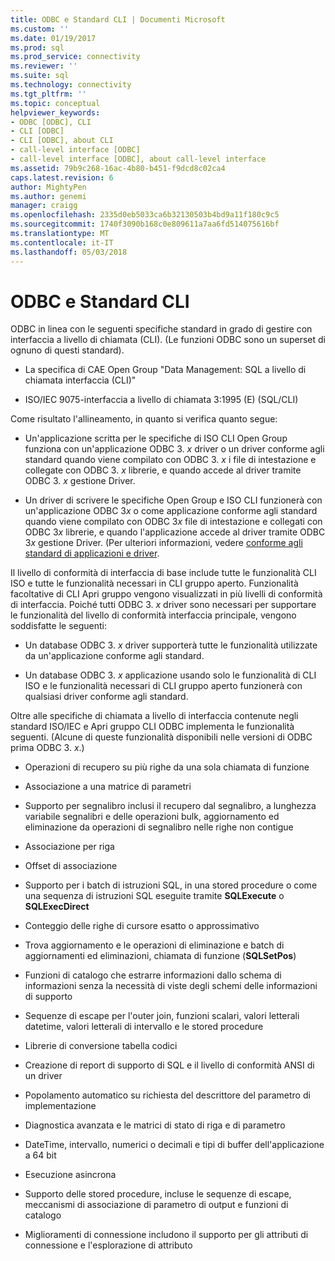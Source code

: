 ```yaml
---
title: ODBC e Standard CLI | Documenti Microsoft
ms.custom: ''
ms.date: 01/19/2017
ms.prod: sql
ms.prod_service: connectivity
ms.reviewer: ''
ms.suite: sql
ms.technology: connectivity
ms.tgt_pltfrm: ''
ms.topic: conceptual
helpviewer_keywords:
- ODBC [ODBC], CLI
- CLI [ODBC]
- CLI [ODBC], about CLI
- call-level interface [ODBC]
- call-level interface [ODBC], about call-level interface
ms.assetid: 79b9c268-16ac-4b80-b451-f9dcd8c02ca4
caps.latest.revision: 6
author: MightyPen
ms.author: genemi
manager: craigg
ms.openlocfilehash: 2335d0eb5033ca6b32130503b4bd9a11f180c9c5
ms.sourcegitcommit: 1740f3090b168c0e809611a7aa6fd514075616bf
ms.translationtype: MT
ms.contentlocale: it-IT
ms.lasthandoff: 05/03/2018
---
```

# <a name="odbc-and-the-standard-cli"></a>ODBC e Standard CLI
ODBC in linea con le seguenti specifiche standard in grado di gestire con interfaccia a livello di chiamata (CLI). (Le funzioni ODBC sono un superset di ognuno di questi standard).  
  
-   La specifica di CAE Open Group "Data Management: SQL a livello di chiamata interfaccia (CLI)"  
  
-   ISO/IEC 9075-interfaccia a livello di chiamata 3:1995 (E) (SQL/CLI)  
  
 Come risultato l'allineamento, in quanto si verifica quanto segue:  
  
-   Un'applicazione scritta per le specifiche di ISO CLI Open Group funziona con un'applicazione ODBC 3. *x* driver o un driver conforme agli standard quando viene compilato con ODBC 3. *x* i file di intestazione e collegate con ODBC 3. *x* librerie, e quando accede al driver tramite ODBC 3. *x* gestione Driver.  
  
-   Un driver di scrivere le specifiche Open Group e ISO CLI funzionerà con un'applicazione ODBC 3*x* o come applicazione conforme agli standard quando viene compilato con ODBC 3*x* file di intestazione e collegati con ODBC 3*x* librerie, e quando l'applicazione accede al driver tramite ODBC 3*x* gestione Driver. (Per ulteriori informazioni, vedere [conforme agli standard di applicazioni e driver](../../odbc/reference/develop-app/standards-compliant-applications-and-drivers.md).  
  
 Il livello di conformità di interfaccia di base include tutte le funzionalità CLI ISO e tutte le funzionalità necessari in CLI gruppo aperto. Funzionalità facoltative di CLI Apri gruppo vengono visualizzati in più livelli di conformità di interfaccia. Poiché tutti ODBC 3. *x* driver sono necessari per supportare le funzionalità del livello di conformità interfaccia principale, vengono soddisfatte le seguenti:  
  
-   Un database ODBC 3. *x* driver supporterà tutte le funzionalità utilizzate da un'applicazione conforme agli standard.  
  
-   Un database ODBC 3. *x* applicazione usando solo le funzionalità di CLI ISO e le funzionalità necessari di CLI gruppo aperto funzionerà con qualsiasi driver conforme agli standard.  
  
 Oltre alle specifiche di chiamata a livello di interfaccia contenute negli standard ISO/IEC e Apri gruppo CLI ODBC implementa le funzionalità seguenti. (Alcune di queste funzionalità disponibili nelle versioni di ODBC prima ODBC 3. *x*.)  
  
-   Operazioni di recupero su più righe da una sola chiamata di funzione  
  
-   Associazione a una matrice di parametri  
  
-   Supporto per segnalibro inclusi il recupero dal segnalibro, a lunghezza variabile segnalibri e delle operazioni bulk, aggiornamento ed eliminazione da operazioni di segnalibro nelle righe non contigue  
  
-   Associazione per riga  
  
-   Offset di associazione  
  
-   Supporto per i batch di istruzioni SQL, in una stored procedure o come una sequenza di istruzioni SQL eseguite tramite **SQLExecute** o **SQLExecDirect**  
  
-   Conteggio delle righe di cursore esatto o approssimativo  
  
-   Trova aggiornamento e le operazioni di eliminazione e batch di aggiornamenti ed eliminazioni, chiamata di funzione (**SQLSetPos**)  
  
-   Funzioni di catalogo che estrarre informazioni dallo schema di informazioni senza la necessità di viste degli schemi delle informazioni di supporto  
  
-   Sequenze di escape per l'outer join, funzioni scalari, valori letterali datetime, valori letterali di intervallo e le stored procedure  
  
-   Librerie di conversione tabella codici  
  
-   Creazione di report di supporto di SQL e il livello di conformità ANSI di un driver  
  
-   Popolamento automatico su richiesta del descrittore del parametro di implementazione  
  
-   Diagnostica avanzata e le matrici di stato di riga e di parametro  
  
-   DateTime, intervallo, numerici o decimali e tipi di buffer dell'applicazione a 64 bit  
  
-   Esecuzione asincrona  
  
-   Supporto delle stored procedure, incluse le sequenze di escape, meccanismi di associazione di parametro di output e funzioni di catalogo  
  
-   Miglioramenti di connessione includono il supporto per gli attributi di connessione e l'esplorazione di attributo
